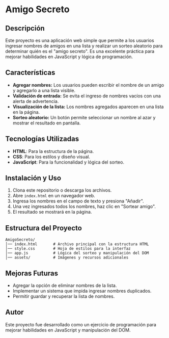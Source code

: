 # Amigo Secreto

## Descripción
Este proyecto es una aplicación web simple que permite a los usuarios ingresar nombres de amigos en una lista y realizar un sorteo aleatorio para determinar quién es el "amigo secreto". Es una excelente práctica para mejorar habilidades en JavaScript y lógica de programación.

## Características
- **Agregar nombres:** Los usuarios pueden escribir el nombre de un amigo y agregarlo a una lista visible.
- **Validación de entrada:** Se evita el ingreso de nombres vacíos con una alerta de advertencia.
- **Visualización de la lista:** Los nombres agregados aparecen en una lista en la página.
- **Sorteo aleatorio:** Un botón permite seleccionar un nombre al azar y mostrar el resultado en pantalla.

## Tecnologías Utilizadas
- **HTML**: Para la estructura de la página.
- **CSS**: Para los estilos y diseño visual.
- **JavaScript**: Para la funcionalidad y lógica del sorteo.

## Instalación y Uso
1. Clona este repositorio o descarga los archivos.
2. Abre `index.html` en un navegador web.
3. Ingresa los nombres en el campo de texto y presiona "Añadir".
4. Una vez ingresados todos los nombres, haz clic en "Sortear amigo".
5. El resultado se mostrará en la página.

## Estructura del Proyecto
```
AmigoSecreto/
│── index.html       # Archivo principal con la estructura HTML
│── style.css        # Hoja de estilos para la interfaz
│── app.js           # Lógica del sorteo y manipulación del DOM
│── assets/          # Imágenes y recursos adicionales
```

## Mejoras Futuras
- Agregar la opción de eliminar nombres de la lista.
- Implementar un sistema que impida ingresar nombres duplicados.
- Permitir guardar y recuperar la lista de nombres.

## Autor
Este proyecto fue desarrollado como un ejercicio de programación para mejorar habilidades en JavaScript y manipulación del DOM.

